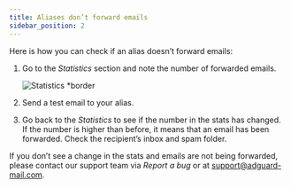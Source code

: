 ```yaml
---
title: Aliases don’t forward emails
sidebar_position: 2
---
```


Here is how you can check if an alias doesn’t forward emails:

1. Go to the *Statistics* section and note the number of forwarded emails.

    ![Statistics *border](https://cdn.adtidy.org/content/kb/mail/statistics.png)

1. Send a test email to your alias.

1. Go back to the *Statistics* to see if the number in the stats has changed. If the number is higher than before, it means that an email has been forwarded. Check the recipient’s inbox and spam folder.

If you don’t see a change in the stats and emails are not being forwarded, please contact our support team via *Report a bug* or at <support@adguard-mail.com>.

